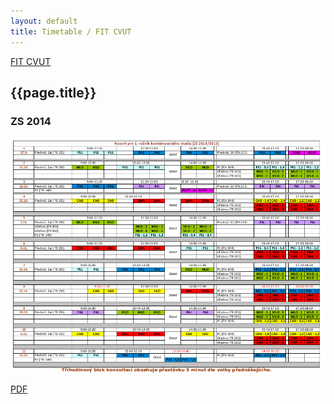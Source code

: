 ```yaml
---
layout: default
title: Timetable / FIT CVUT
---
```


[FIT CVUT](.)

## {{page.title}}


### ZS 2014

![ZS 2014](/static/content/edu/rozvrh_fit_zs_2014.png)

[PDF](/static/content/edu/rozvrh_fit_zs_2014.pdf)
